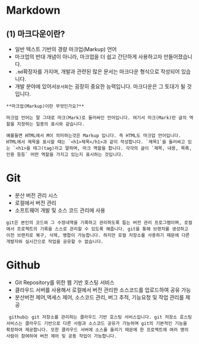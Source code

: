 # Markdown
## (1) 마크다운이란?
- 일반 텍스트 기반의 경량 마크업(Markup) 언어
- 마크업의 반대 개념이 아니라, 마크업을 더 쉽고 간단하게 사용하고자 만들어졌습니다.
- `.md`확장자를 가지며, 개발과 관련된 많은 문서는 마크다운 형식으로 작성되어 있습니다.
- 개발 분야에 있어서`문서화`는 굉장히 중요한 능력입니다. 마크다운은 그 토대가 될 것입니다.

```
**마크업(Markup)이란 무엇인가요?**

마크업 언어는 말 그대로 마크(Mark)로 둘러싸인 언어입니다. 여기서 마크(Mark)란 글의 역할을 지정하는 일종의 표시와 같습니다.

예를들면 HTML에서 M이 의미하는것은 Markup 입니다. 즉 HTML도 마크업 언어입니다.
HTML에서 제목을 표시할 때는 `<h1>제목</h1>과 같이 작성합니다. `제목1`을 둘러싸고 있는 `<h1>을 태그(tag)라고 말하며, 마크 역할을 합니다. 각각의 글이 `제목, 내용, 목록, 인용 등등` 어떤 역할을 가지고 있는지 표시하는 것입니다.
```


# Git
- 분산 버전 관리 시스
- 로컬에서 버전 관리
- 소프트웨어 개발 및 소스 코드 관리에 사용

```
git은 본인의 코드와 그 수정내역을 기록하고 관리하도록 돕는 버전 관리 프로그램이며, 로컬에서 프로젝트의 기록을 스스로 관리할 수 있도록 해줍니다. git을 통해 브랜치를 생성하고 이전 브랜치로 복구, 삭제, 병합이 가능합니다. 하지만 로컬 저장소를 사용하기 때문에 다른 개발자와 실시간으로 작업을 공유할 수 없습니다.
```

# Github
- Git Repository를 위한 웹 기반 호스팅 서비스
- 클라우드 서버를 사용해서 로컬에서 버전 관리한 소스코드를 업로드하여 공유 가능
- 분산버전 제어,액세스 제어, 소스코드 관리, 버그 추적, 기능요청 및 작업 관리를 제공

```
 github는 git 저장소를 관리하는 클라우드 기반 호스팅 서비스입니다. git 저장소 호스팅 서비스는 클라우드 기반으로 다른 사람과 소스코드 공유가 가능하며 git의 기본적인 기능을 확장하여 제공합니다. 또한 클라우드 서버에 소스를 올리기 때문에 한 프로젝트에 여러 명의 사람이 참여하여 버전 제어 및 공동 작업이 가능합니다.
```